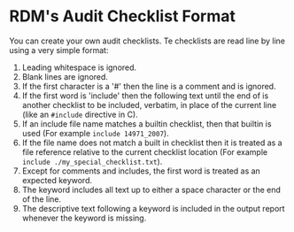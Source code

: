 # RDM's Audit Checklist Format

You can create your own audit checklists. Te checklists are read
line by line using a very simple format:

1. Leading whitespace is ignored.
2. Blank lines are ignored.
3. If the first character is a '#' then the line is a comment and is ignored.
4. If the first word is 'include' then the following text until the end of is another checklist
   to be included, verbatim, in place of the current line (like an `#include` directive in C).
5. If an include file name matches a builtin checklist, then that builtin is
   used (For example `include 14971_2007`).
6. If the file name does not match a built in checklist then it is treated as a
   file reference relative to the current checklist location (For example
   `include ./my_special_checklist.txt`).
7. Except for comments and includes, the first word is treated as an expected keyword.
8. The keyword includes all text up to either a space character or the end of the line.
9. The descriptive text following a keyword is included in the output report
   whenever the keyword is missing.
